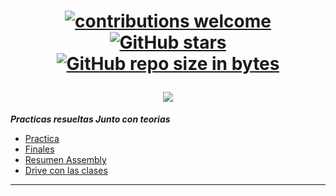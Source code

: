 <h1 align="center"> 

[![contributions welcome](https://img.shields.io/badge/contributions-welcome-brightgreen.svg?style=flat)](https://github.com/Fabian-Martinez-Rincon/Organizacion_de_Computadoras) [![GitHub stars](https://img.shields.io/github/stars/Fabian-Martinez-Rincon/Organizacion_de_Computadoras)](https://github.com/Fabian-Martinez-Rincon/Organizacion_de_Computadoras/stargazers/) [![GitHub repo size in bytes](https://img.shields.io/github/repo-size/Fabian-Martinez-Rincon/Organizacion_de_Computadoras)](https://github.com/Fabian-Martinez-Rincon/Organizacion_de_Computadoras)



<img src="https://readme-typing-svg.demolab.com?font=Fira+Code&size=30&duration=1200&pause=1000&color=F7F123&center=true&width=585&lines=🖥️ Organización de Computadoras"/>

</h1>



***Practicas resueltas Junto con teorias***

- [Practica](/Documentos/Practica.md)
- [Finales](/Documentos/Finales.md)
- [Resumen Assembly](/Documentos/resumenAssembly.md)
- [Drive con las clases](https://drive.google.com/drive/folders/1XfdjYGdLKIebInigC2scgMS0-NRRx6fP)

---


